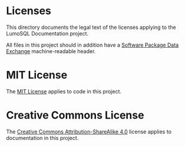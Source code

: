<!-- Copyright 2020 The LumoSQL Authors, see LICENSES/CC-BY-SA-4.0 -->
<!-- SPDX-License-Identifier: CC-BY-SA-4.0 -->
<!-- SPDX-FileCopyrightText: 2020 The LumoSQL Authors -->
<!-- SPDX-ArtifactOfProjectName: LumoSQL -->
<!-- SPDX-FileType: Documentation -->

# Licenses

This directory documents the legal text of the licenses applying to the LumoSQL Documentation project.

All files in this project should in addition have a [Software Package Data Exchange](https://spdx.dev)
machine-readable header. 

# MIT License

The [MIT License](https://en.wikipedia.org/wiki/MIT_License) applies to code in this project.

# Creative Commons License

The [Creative Commons Attribution-ShareAlike 4.0](https://creativecommons.org/licenses/by-sa/4.0/) 
license applies to documentation in this project.

